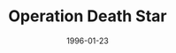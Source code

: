 ---
mission_id: opdstar
slug: "operation-death-star"
editorsChoice:
title: "Operation Death Star"
authors: 
    - "Don Sielke"
date: 1996-01-23
filename: "/missions/don-df42.zip"
description: "After securing the Death Star plans from the secret base, you have an unfortunate run-in with the Death Star itself, and are captured. Your goal is to escape the detention center, retrieve your gear, get back the plans, deactivate the tractor beam holding your ship, and get out of there."
cover: "opdstar.png"
levelReplaced:	SECBASE
difficulty: yes
bm:	yes
fme: yes
wax: yes
three_do: yes
voc: no
gmd: no
vue: yes
lfd: yes
base: "New level from scratch" 
editors: "DFUSE"

---